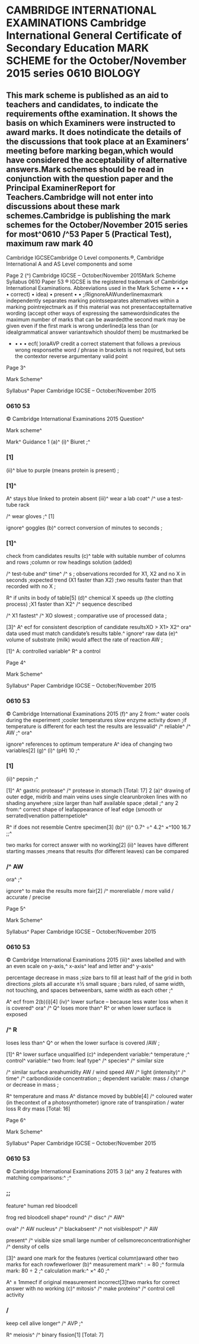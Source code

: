 # CAMBRIDGE INTERNATIONAL EXAMINATIONS Cambridge International General Certificate of Secondary Education MARK SCHEME for the October/November 2015 series 0610 BIOLOGY 

## This mark scheme is published as an aid to teachers and candidates, to indicate the requirements ofthe examination. It shows the basis on which Examiners were instructed to award marks. It does notindicate the details of the discussions that took place at an Examiners’ meeting before marking began,which would have considered the acceptability of alternative answers.Mark schemes should be read in conjunction with the question paper and the Principal ExaminerReport for Teachers.Cambridge will not enter into discussions about these mark schemes.Cambridge is publishing the mark schemes for the October/November 2015 series for most^0610 /^53 Paper 5 (Practical Test), maximum raw mark 40 

Cambridge IGCSECambridge O Level components.®, Cambridge International A and AS Level components and some 


Page 2 (^) Cambridge IGCSE – October/November 2015Mark Scheme Syllabus 0610 Paper 53 ® IGCSE is the registered trademark of Cambridge International Examinations. Abbreviations used in the Mark Scheme • • • • • correct) • idea) • present • • ;/RignoreAAWunderlinemaxmark independently separates marking pointsseparates alternatives within a marking pointrejectmark as if this material was not presentacceptalternative wording (accept other ways of expressing the samewordsindicates the maximum number of marks that can be awardedthe second mark may be given even if the first mark is wrong underlined(a less than (or idealgrammatical answer variantswhich shouldof them) be mustmarked be 

- • • • ecf( )oraAVP credit a correct statement that follows a previous wrong responsethe word / phrase in brackets is not required, but sets the contextor reverse argumentany valid point 


Page 3^ 

Mark Scheme^ 

Syllabus^ Paper Cambridge IGCSE – October/November 2015 

### 0610 53 

 © Cambridge International Examinations 2015 Question^ 

 Mark scheme^ 

 Mark^ Guidance 1 (a)^ (i)^ Biuret ;^ 

### [1] 

 (ii)^ blue to purple (means protein is present) ; 

### [1]^ 

 A^ stays blue linked to protein absent (iii)^ wear a lab coat^ /^ use a test-tube rack 

 /^ wear gloves ;^ [1] 

 ignore^ goggles (b)^ correct conversion of minutes to seconds ; 

### [1]^ 

 check from candidates results (c)^ table with suitable number of columns and rows ;column or row headings solution (added) 

 /^ test-tube and^ time^ /^ s ; observations recorded for X1, X2 and no X in seconds ;expected trend (X1 faster than X2) ;two results faster than that recorded with no X ; 

 R^ if units in body of table[5] (d)^ chemical X speeds up (the clotting process) ;X1 faster than X2^ /^ sequence described 

 /^ X1 fastest^ /^ XO slowest ; comparative use of processed data ; 

 [3]^ A^ ecf for consistent description of candidate resultsXO > X1> X2^ ora^ data used must match candidate’s results table.^ ignore^ raw data (e)^ volume of substrate (milk) would affect the rate of reaction AW ; 

 [1]^ A: controlled variable^ R^ a control 


Page 4^ 

Mark Scheme^ 

Syllabus^ Paper Cambridge IGCSE – October/November 2015 

### 0610 53 

 © Cambridge International Examinations 2015 (f)^ any 2 from:^ water cools during the experiment ;cooler temperatures slow enzyme activity down ;if temperature is different for each test the results are lessvalid^ /^ reliable^ /^ AW ;^ ora^ 

 ignore^ references to optimum temperature A^ idea of changing two variables[2] (g)^ (i)^ (pH) 10 ;^ 

### [1] 

 (ii)^ pepsin ;^ 

 [1]^ A^ gastric protease^ /^ protease in stomach [Total: 17] 2 (a)^ drawing of outer edge, midrib and main veins uses single clearunbroken lines with no shading anywhere ;size larger than half available space ;detail ;^ any 2 from:^ correct shape of leafappearance of leaf edge (smooth or serrated)venation patternpetiole^ 

 R^ if does not resemble Centre specimen[3] (b)^ (i)^ 0.7^ ÷^ 4.2^ ×^100 16.7 ;;^ 

 two marks for correct answer with no working[2] (ii)^ leaves have different starting masses ;means that results (for different leaves) can be compared 

### /^ AW 

 ora^ ;^ 

 ignore^ to make the results more fair[2] /^ morereliable / more valid / accurate / precise 


Page 5^ 

Mark Scheme^ 

Syllabus^ Paper Cambridge IGCSE – October/November 2015 

### 0610 53 

 © Cambridge International Examinations 2015 (iii)^ axes labelled and with an even scale on y-axis,^ x-axis^ leaf and letter and^ y-axis^ 

 percentage decrease in mass ;size bars to fill at least half of the grid in both directions ;plots all accurate ±½ small square ; bars ruled, of same width, not touching, and spaces betweenbars, same width as each other ;^ 

 A^ ecf from 2(b)(i)[4] (iv)^ lower surface – because less water loss when it is covered^ ora^ /^ Q^ loses more than^ R^ or when lower surface is exposed 

### /^ R 

 loses less than^ Q^ or when the lower surface is covered /AW ; 

 [1]^ R^ lower surface unqualified (c)^ independent variable:^ temperature ;^ control^ variable:^ two from: leaf type^ /^ species^ /^ similar size 

 /^ similar surface areahumidity AW / wind speed AW /^ light (intensity)^ /^ time^ /^ carbondioxide concentration ;; dependent variable: mass / change or decrease in mass ; 

 R^ temperature and mass A^ distance moved by bubble[4] /^ coloured water (in thecontext of a photosynthometer) ignore rate of transpiration / water loss R dry mass [Total: 16] 


Page 6^ 

Mark Scheme^ 

Syllabus^ Paper Cambridge IGCSE – October/November 2015 

### 0610 53 

 © Cambridge International Examinations 2015 3 (a)^ any 2 features with matching comparisons:^ ;^ 

### ;; 

 feature^ human red bloodcell 

 frog red bloodcell shape^ round^ /^ disc^ /^ AW^ 

 oval^ /^ AW nucleus^ /^ blackabsent^ /^ not visiblespot^ /^ AW 

 present^ /^ visible size small large number of cellsmoreconcentrationhigher /^ density of cells 

 [3]^ award one mark for the features (vertical column)award other two marks for each rowfewerlower (b)^ measurement mark^ : = 80 ;^ formula mark: 80 ÷ 2 ;^ calculation mark:^ ×^ 40 ;^ 

 A^ ± 1mmecf if original measurement incorrect[3]two marks for correct answer with no working (c)^ mitosis^ /^ make proteins^ /^ control cell activity 

### / 

 keep cell alive longer^ /^ AVP ;^ 

 R^ meiosis^ /^ binary fission[1] [Total: 7] 


